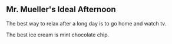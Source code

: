 ## Mr. Mueller's Ideal Afternoon

The best way to relax after a long day is to go home and watch tv.

The best ice cream is mint chocolate chip.